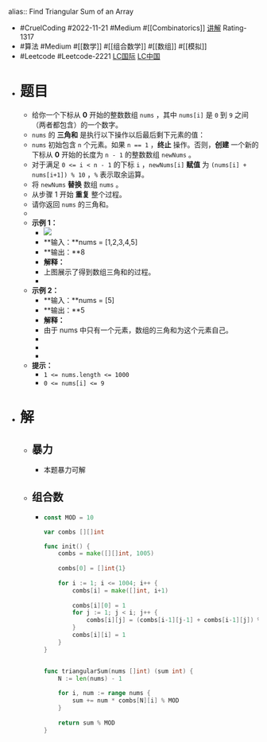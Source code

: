alias:: Find Triangular Sum of an Array

- #CruelCoding #2022-11-21 #Medium #[[Combinatorics]] [讲解](https://youtu.be/RzoHl7M9xvM) Rating-1317
- #算法 #Medium #[[数学]] #[[组合数学]] #[[数组]] #[[模拟]]
- #Leetcode #Leetcode-2221 [LC国际](https://leetcode.com/problems/find-triangular-sum-of-an-array/) [LC中国](https://leetcode.cn/problems/find-triangular-sum-of-an-array/)
- # 题目
	- 给你一个下标从 **0** 开始的整数数组 `nums` ，其中 `nums[i]` 是 `0` 到 `9` 之间（两者都包含）的一个数字。
	- `nums` 的 **三角和** 是执行以下操作以后最后剩下元素的值：
	- `nums` 初始包含 `n` 个元素。如果 `n == 1` ，**终止** 操作。否则，**创建** 一个新的下标从 **0** 开始的长度为 `n - 1` 的整数数组 `newNums` 。
	- 对于满足 `0 <= i < n - 1` 的下标 `i` ，`newNums[i]` **赋值** 为 `(nums[i] + nums[i+1]) % 10` ，`%` 表示取余运算。
	- 将 `newNums` **替换** 数组 `nums` 。
	- 从步骤 1 开始 **重复** 整个过程。
	- 请你返回 `nums` 的三角和。
	-
	- **示例 1：**
		- ![](https://assets.leetcode.com/uploads/2022/02/22/ex1drawio.png)
		- **输入：**nums = [1,2,3,4,5]
		- **输出：**8
		- **解释：**
		- 上图展示了得到数组三角和的过程。
		-
	- **示例 2：**
		- **输入：**nums = [5]
		- **输出：**5
		- **解释：**
		- 由于 nums 中只有一个元素，数组的三角和为这个元素自己。
		-
		-
		-
	- **提示：**
		- `1 <= nums.length <= 1000`
		- `0 <= nums[i] <= 9`
- # 解
	- ## 暴力
		- 本题暴力可解
	- ## 组合数
		- ```go
		  const MOD = 10
		  
		  var combs [][]int
		  
		  func init() {
		      combs = make([][]int, 1005)
		      
		      combs[0] = []int{1}
		      
		      for i := 1; i <= 1004; i++ {
		          combs[i] = make([]int, i+1)
		          
		          combs[i][0] = 1
		          for j := 1; j < i; j++ {
		              combs[i][j] = (combs[i-1][j-1] + combs[i-1][j]) % MOD
		          }
		          combs[i][i] = 1        
		      }
		  }
		  
		  
		  func triangularSum(nums []int) (sum int) {    
		      N := len(nums) - 1
		          
		      for i, num := range nums {
		          sum += num * combs[N][i] % MOD
		      }
		      
		      return sum % MOD
		  }
		  ```